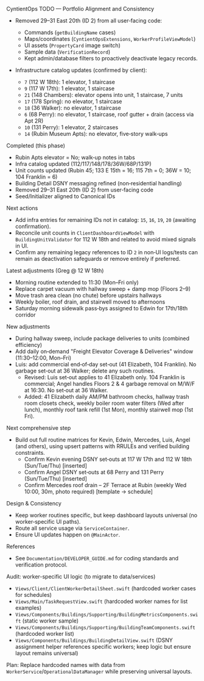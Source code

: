 CyntientOps TODO — Portfolio Alignment and Consistency

- Removed 29–31 East 20th (ID 2) from all user‑facing code:
  - Commands (`getBuildingName` cases)
  - Maps/coordinates (`CyntientOpsExtensions`, `WorkerProfileViewModel`)
  - UI assets (`PropertyCard` image switch)
  - Sample data (`VerificationRecord`)
  - Kept admin/database filters to proactively deactivate legacy records.

- Infrastructure catalog updates (confirmed by client):
  - `7` (112 W 18th): 1 elevator, 1 staircase
  - `9` (117 W 17th): 1 elevator, 1 staircase
  - `21` (148 Chambers): elevator opens into unit, 1 staircase, 7 units
  - `17` (178 Spring): no elevator, 1 staircase
  - `18` (36 Walker): no elevator, 1 staircase
  - `6` (68 Perry): no elevator, 1 staircase, roof gutter + drain (access via Apt 2R)
  - `10` (131 Perry): 1 elevator, 2 staircases
  - `14` (Rubin Museum Apts): no elevator, five‑story walk‑ups

Completed (this phase)

- Rubin Apts elevator = No; walk‑up notes in tabs
- Infra catalog updated (112/117/148/178/36W/68P/131P)
- Unit counts updated (Rubin 45; 133 E 15th = 16; 115 7th = 0; 36W = 10; 104 Franklin = 6)
- Building Detail DSNY messaging refined (non‑residential handling)
- Removed 29–31 East 20th (ID 2) from user‑facing code
- Seed/Initializer aligned to Canonical IDs

Next actions

- Add infra entries for remaining IDs not in catalog: `15`, `16`, `19`, `20` (awaiting confirmation).
- Reconcile unit counts in `ClientDashboardViewModel` with `BuildingUnitValidator` for 112 W 18th and related to avoid mixed signals in UI.
- Confirm any remaining legacy references to ID `2` in non‑UI logs/tests can remain as deactivation safeguards or remove entirely if preferred.

Latest adjustments (Greg @ 12 W 18th)

- Morning routine extended to 11:30 (Mon–Fri only)
- Replace carpet vacuum with hallway sweep + damp mop (Floors 2–9)
- Move trash area clean (no chute) before upstairs hallways
- Weekly boiler, roof drain, and stairwell moved to afternoons
- Saturday morning sidewalk pass‑bys assigned to Edwin for 17th/18th corridor

New adjustments

- During hallway sweep, include package deliveries to units (combined efficiency)
- Add daily on‑demand "Freight Elevator Coverage & Deliveries" window (11:30–12:00, Mon–Fri)
- Luis: add commercial end‑of‑day set‑out (41 Elizabeth, 104 Franklin). No garbage set‑out at 36 Walker; delete any such routines.
  - Revised: Luis set‑out applies to 41 Elizabeth only. 104 Franklin is commercial; Angel handles Floors 2 & 4 garbage removal on M/W/F at 16:30. No set‑out at 36 Walker.
  - Added: 41 Elizabeth daily AM/PM bathroom checks, hallway trash room closets check, weekly boiler room water filters (Wed after lunch), monthly roof tank refill (1st Mon), monthly stairwell mop (1st Fri).

Next comprehensive step

- Build out full routine matrices for Kevin, Edwin, Mercedes, Luis, Angel (and others), using upsert patterns with RRULEs and verified building constraints.
  - Confirm Kevin evening DSNY set‑outs at 117 W 17th and 112 W 18th (Sun/Tue/Thu) [inserted]
  - Confirm Angel DSNY set‑outs at 68 Perry and 131 Perry (Sun/Tue/Thu) [inserted]
  - Confirm Mercedes roof drain – 2F Terrace at Rubin (weekly Wed 10:00, 30m, photo required) [template → schedule]

Design & Consistency

- Keep worker routines specific, but keep dashboard layouts universal (no worker‑specific UI paths).
- Route all service usage via `ServiceContainer`.
- Ensure UI updates happen on `@MainActor`.

References

- See `Documentation/DEVELOPER_GUIDE.md` for coding standards and verification protocol.

Audit: worker-specific UI logic (to migrate to data/services)

- `Views/Client/ClientWorkerDetailSheet.swift` (hardcoded worker cases for schedules)
- `Views/Main/TaskRequestView.swift` (hardcoded worker names for list examples)
- `Views/Components/Buildings/Supporting/BuildingMetricsComponents.swift` (static worker sample)
- `Views/Components/Buildings/Supporting/BuildingTeamComponents.swift` (hardcoded worker list)
- `Views/Components/Buildings/BuildingDetailView.swift` (DSNY assignment helper references specific workers; keep logic but ensure layout remains universal)

Plan: Replace hardcoded names with data from `WorkerService`/`OperationalDataManager` while preserving universal layouts.
